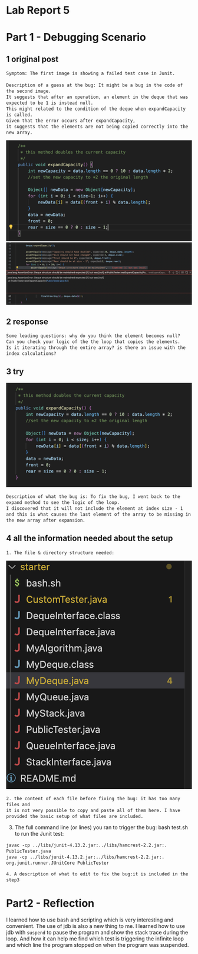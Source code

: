 # Lab Report 5

# Part 1 - Debugging Scenario
## 1 original post
```
Symptom: The first image is showing a failed test case in Junit. 

Description of a guess at the bug: It might be a bug in the code of the second image.
It suggests that after an operation, an element in the deque that was expected to be 1 is instead null.
This might related to the condition of the deque when expandCapacity is called.
Given that the error occurs after expandCapacity,
it suggests that the elements are not being copied correctly into the new array.
```
![Image](lab5-1.png)
![Image](lab5-2.png)

## 2 response
```
Some leading questions: why do you think the element becomes null?
Can you check your logic of the the loop that copies the elements.
Is it iterating through the entire array? is there an issue with the index calculations?
```

## 3 try
![Image](lab5-3.png)
```
Description of what the bug is: To fix the bug, I went back to the expand method to see the logic of the loop.
I discovered that it will not include the element at index size - 1
and this is what causes the last element of the array to be missing in the new array after expansion.
```

## 4 all the information needed about the setup
```
1. The file & directory structure needed:
```
![Image](lab5-4.png)
```
2. the content of each file before fixing the bug: it has too many files and
it is not very possible to copy and paste all of them here. I have provided the basic setup of what files are included. 
```

3. The full command line (or lines) you ran to trigger the bug: bash test.sh to run the Junit test:
```
javac -cp ../libs/junit-4.13.2.jar:../libs/hamcrest-2.2.jar:. PublicTester.java
java -cp ../libs/junit-4.13.2.jar:../libs/hamcrest-2.2.jar:. org.junit.runner.JUnitCore PublicTester
```
```
4. A description of what to edit to fix the bug:it is included in the step3
```

# Part2 - Reflection
I learned how to use bash and scripting which is very interesting and convenient. The use of jdb is also a new thing to me. I learned how to use jdb with `suspend` to pause the program and show the stack trace during the loop. And how it can help me find which test is triggering the infinite loop and which line the program stopped on when the program was suspended. 



